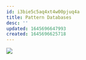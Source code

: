 ```yaml
---
id: i3bie5c5aq4xt4w00pjuq4a
title: Pattern Databases
desc: ''
updated: 1645696647993
created: 1645696625718
---
```

![](/assets/images/2022-02-24-10-57-26.png)
